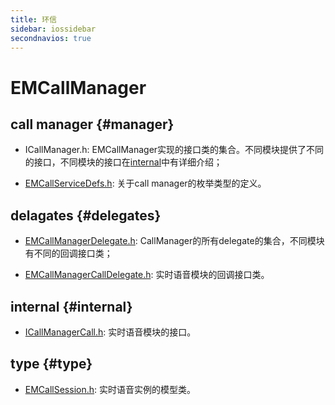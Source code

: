 ```yaml
---
title: 环信
sidebar: iossidebar
secondnavios: true
---
```


# EMCallManager

## call manager {#manager}

* ICallManager.h: EMCallManager实现的接口类的集合。不同模块提供了不同的接口，不同模块的接口在[internal](http://www.easemob.com/docs/ios/apiDocs/IOSSDKAPICallManager/#internal)中有详细介绍；

* [EMCallServiceDefs.h](http://www.easemob.com/apidoc/ios/chat/EMCallServiceDefs_h/index.html): 关于call manager的枚举类型的定义。

## delagates {#delegates}

* [EMCallManagerDelegate.h](http://www.easemob.com/apidoc/ios/chat/EMCallManagerDelegate_h/index.html): CallManager的所有delegate的集合，不同模块有不同的回调接口类；

* [EMCallManagerCallDelegate.h](http://www.easemob.com/apidoc/ios/chat/EMCallManagerCallDelegate_h/index.html): 实时语音模块的回调接口类。

## internal {#internal}

* [ICallManagerCall.h](http://www.easemob.com/apidoc/ios/chat/ICallManagerCall_h/index.html): 实时语音模块的接口。

## type {#type}

* [EMCallSession.h](http://www.easemob.com/apidoc/ios/chat/EMCallSession_h/index.html): 实时语音实例的模型类。